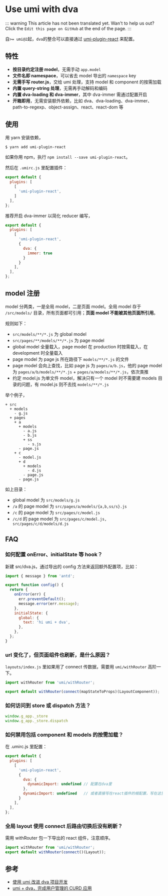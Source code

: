 # Use umi with dva

::: warning
This article has not been translated yet. Wan't to help us out? Click the `Edit this page on GitHub` at the end of the page.
:::

自`>= umi@2`起，`dva`的整合可以直接通过 [umi-plugin-react](https://github.com/umijs/umi/tree/master/packages/umi-plugin-react) 来配置。

## 特性

* **按目录约定注册 model**，无需手动 `app.model`
* **文件名即 namespace**，可以省去 model 导出的 `namespace` key
* **无需手写 router.js**，交给 umi 处理，支持 model 和 component 的按需加载
* **内置 query-string 处理**，无需再手动解码和编码
* **内置 dva-loading 和 dva-immer**，其中 dva-immer 需通过配置开启
* **开箱即用**，无需安装额外依赖，比如 dva、dva-loading、dva-immer、path-to-regexp、object-assign、react、react-dom 等

## 使用

用 yarn 安装依赖，

```bash
$ yarn add umi-plugin-react
```

如果你用 npm，执行 `npm install --save umi-plugin-react`。

然后在 `.umirc.js` 里配置插件：

```js
export default {
  plugins: [
    [
      'umi-plugin-react',
    ]
  ],
};
```

推荐开启 dva-immer 以简化 reducer 编写，

```js
export default {
  plugins: [
    [
      'umi-plugin-react',
      {
        dva: {
          immer: true
        }
      }
    ],
  ],
};
```

## model 注册

model 分两类，一是全局 model，二是页面 model。全局 model 存于 `/src/models/` 目录，所有页面都可引用；**页面 model 不能被其他页面所引用**。  

规则如下：

* `src/models/**/*.js` 为 global model
* `src/pages/**/models/**/*.js` 为 page model
* global model 全量载入，page model 在 production 时按需载入，在 development 时全量载入
* page model 为 page js 所在路径下 `models/**/*.js` 的文件
* page model 会向上查找，比如 page js 为 `pages/a/b.js`，他的 page model 为 `pages/a/b/models/**/*.js` + `pages/a/models/**/*.js`，依次类推
* 约定 model.js 为单文件 model，解决只有一个 model 时不需要建 models 目录的问题，有 model.js 则不去找 `models/**/*.js`

举个例子，

```
+ src
  + models
    - g.js
  + pages
    + a
      + models
        - a.js
        - b.js
        + ss
          - s.js
      - page.js
    + c
      - model.js
      + d
        + models
          - d.js
        - page.js
      - page.js
```

如上目录：

* global model 为 `src/models/g.js`
* `/a` 的 page model 为 `src/pages/a/models/{a,b,ss/s}.js`
* `/c` 的 page model 为 `src/pages/c/model.js`
* `/c/d` 的 page model 为 `src/pages/c/model.js, src/pages/c/d/models/d.js`

## FAQ

### 如何配置 onError、initialState 等 hook？

新建 src/dva.js，通过导出的 config 方法来返回额外配置项，比如：

```js
import { message } from 'antd';

export function config() {
  return {
    onError(err) {
      err.preventDefault();
      message.error(err.message);
    },
    initialState: {
      global: {
        text: 'hi umi + dva',
      },
    },
  };
}
```

### url 变化了，但页面组件也刷新，是什么原因？

`layouts/index.js` 里如果用了 connect 传数据，需要用 `umi/withRouter` 高阶一下。

```js
import withRouter from 'umi/withRouter';

export default withRouter(connect(mapStateToProps)(LayoutComponent));
```

### 如何访问到 store 或 dispatch 方法？

```js
window.g_app._store
window.g_app._store.dispatch
```

### 如何禁用包括 component 和 models 的按需加载？

在 .umirc.js 里配置：

```js
export default {
  plugins: [
    [
      'umi-plugin-react',
      {
        dva: {
          dynamicImport: undefined // 配置在dva里
        },
        dynamicImport: undefined   // 或者直接写在react插件的根配置，写在这里也会被继承到上面的dva配置里
      }
    ],
  ],
};
```

### 全局 layout 使用 connect 后路由切换后没有刷新？

需用 withRouter 包一下导出的 react 组件，注意顺序。

```js
import withRouter from 'umi/withRouter';
export default withRouter(connect()(Layout));
```

## 参考

* [使用 umi 改进 dva 项目开发](https://github.com/sorrycc/blog/issues/66)
* [umi + dva，完成用户管理的 CURD 应用](https://github.com/sorrycc/blog/issues/62)
